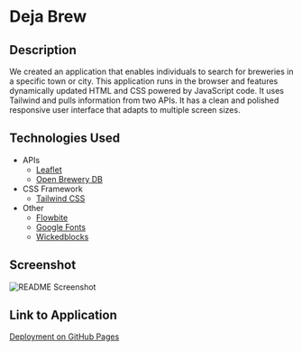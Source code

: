 # Deja Brew

## Description

We created an application that enables individuals to search for breweries in a specific town or city. This application runs in the browser and features dynamically updated HTML and CSS powered by JavaScript code. It uses Tailwind and pulls information from two APIs. It has a clean and polished responsive user interface that adapts to multiple screen sizes.

## Technologies Used

- APIs
  - [Leaflet](https://leafletjs.com/)
  - [Open Brewery DB](https://www.openbrewerydb.org/)
- CSS Framework
  - [Tailwind CSS](https://tailwindcss.com/)
- Other
  - [Flowbite](https://flowbite.com/)
  - [Google Fonts](https://fonts.google.com/)
  - [Wickedblocks](https://wickedblocks.dev/)

## Screenshot

![README Screenshot](assets/images/screenshot.jpg)

## Link to Application

[Deployment on GitHub Pages](https://tiomeko.github.io/deja-brew)
